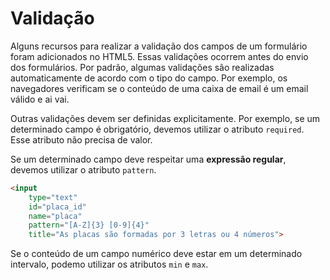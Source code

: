 # Validação

Alguns recursos para realizar a validação dos campos de um formulário foram adicionados no HTML5. Essas validações ocorrem antes do envio dos formulários. Por padrão, algumas validações são realizadas automaticamente de acordo com o tipo do campo. Por exemplo, os navegadores verificam se o conteúdo de uma caixa de email é um email válido e ai vai.

Outras validações devem ser definidas explicitamente. Por exemplo, se um determinado campo é obrigatório, devemos utilizar o atributo `required`. Esse atributo não precisa de valor.

Se um determinado campo deve respeitar uma **expressão regular**, devemos utilizar o atributo `pattern`.

```html
<input 
    type="text" 
    id="placa_id"
    name="placa" 
    pattern="[A-Z]{3} [0-9]{4}" 
    title="As placas são formadas por 3 letras ou 4 números">
```

Se o conteúdo de um campo numérico deve estar em um determinado intervalo, podemo utilizar os atributos `min` e `max`.